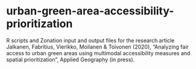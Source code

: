 # urban-green-area-accessibility-prioritization
R scripts and Zonation input and output files for the research article Jalkanen, Fabritius, Vierikko, Moilanen &amp; Toivonen (2020), “Analyzing fair access to urban green areas using multimodal accessibility measures and spatial prioritization”, Applied Geography (in press).
